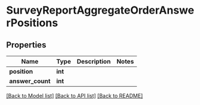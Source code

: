 # SurveyReportAggregateOrderAnswerPositions

## Properties
Name | Type | Description | Notes
------------ | ------------- | ------------- | -------------
**position** | **int** |  | 
**answer_count** | **int** |  | 

[[Back to Model list]](../README.md#documentation-for-models) [[Back to API list]](../README.md#documentation-for-api-endpoints) [[Back to README]](../README.md)


